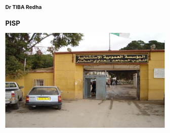 ### Dr TIBA Redha
## PISP


<img src="tiba.jpg" style="width:800px;height:300px;">






<!--

![tiba](https://github.com/tibaredha/tibaredha/assets/35831757/027267c4-7fd5-42be-ab0f-41a288c59f04)

**tibaredha/tibaredha** is a ✨ _special_ ✨ repository because its `README.md` (this file) appears on your GitHub profile.

Here are some ideas to get you started:
- 🌱 I’m currently learning ...
- 🔭 I’m currently working on ...
- 🌱 I’m currently learning ...
- 👯 I’m looking to collaborate on ...
- 🤔 I’m looking for help with ...
- 💬 Ask me about ...
- 📫 How to reach me: ...
- 😄 Pronouns: ...
- ⚡ Fun fact: ...
-->
